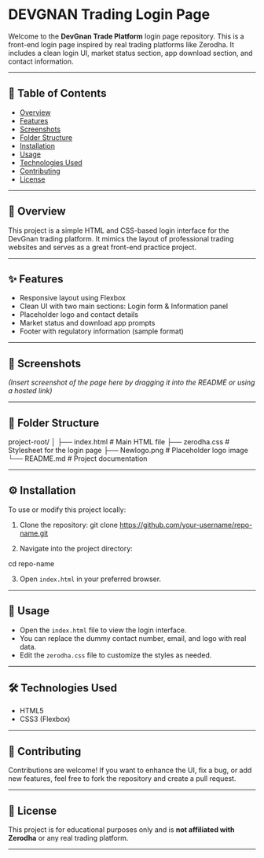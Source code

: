 # DEVGNAN Trading Login Page

Welcome to the **DevGnan Trade Platform** login page repository. This is a front-end login page inspired by real trading platforms like Zerodha. It includes a clean login UI, market status section, app download section, and contact information.

---

## 🧾 Table of Contents

- [Overview](#overview)
- [Features](#features)
- [Screenshots](#screenshots)
- [Folder Structure](#folder-structure)
- [Installation](#installation)
- [Usage](#usage)
- [Technologies Used](#technologies-used)
- [Contributing](#contributing)
- [License](#license)

---

## 📌 Overview

This project is a simple HTML and CSS-based login interface for the DevGnan trading platform. It mimics the layout of professional trading websites and serves as a great front-end practice project.

---

## ✨ Features

- Responsive layout using Flexbox
- Clean UI with two main sections: Login form & Information panel
- Placeholder logo and contact details
- Market status and download app prompts
- Footer with regulatory information (sample format)

---

## 📸 Screenshots

_(Insert screenshot of the page here by dragging it into the README or using a hosted link)_

---

## 📁 Folder Structure

project-root/
│
├── index.html # Main HTML file
├── zerodha.css # Stylesheet for the login page
├── Newlogo.png # Placeholder logo image
└── README.md # Project documentation

---

## ⚙️ Installation

To use or modify this project locally:

1. Clone the repository:
   git clone https://github.com/your-username/repo-name.git

2. Navigate into the project directory:

cd repo-name

3. Open `index.html` in your preferred browser.

---

## 🧪 Usage

- Open the `index.html` file to view the login interface.
- You can replace the dummy contact number, email, and logo with real data.
- Edit the `zerodha.css` file to customize the styles as needed.

---

## 🛠 Technologies Used

- HTML5
- CSS3 (Flexbox)

---

## 🤝 Contributing

Contributions are welcome! If you want to enhance the UI, fix a bug, or add new features, feel free to fork the repository and create a pull request.

---

## 📄 License

This project is for educational purposes only and is **not affiliated with Zerodha** or any real trading platform.

---
